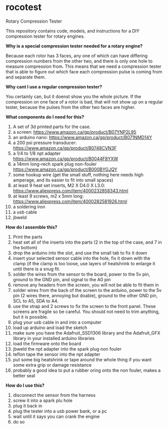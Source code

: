 # rocotest
Rotary Compression Tester

This repository contains code, models, and instructions for a DIY compression tester for rotary engines.

**Why is a special compression tester needed for a rotary engine?**

Because each rotor has 3 faces, any one of which can have differing compression numbers from the other two, and there is only one hole to measure compression from. This means that we need a compression tester that is able to figure out which face each compression pulse is coming from and separate them.

**Why cant I use a regular compression tester?**

You certainly can, but it doenst show you the whole picture. If the compression on one face of a rotor is bad, that will not show up on a regular tester, because the pulses from the other two faces are higher.

**What components do I need for this?**

1. A set of 3d printed parts for the case.
2. a screen: https://www.amazon.ca/gp/product/B07YNP2L95
3. an arduino nano: https://www.amazon.ca/gp/product/B071NMD14Y
4. a 200 psi pressure transducer: https://www.amazon.ca/gp/product/B0748CVN3F
5. a 1/4 to 1/8 npt adapter https://www.amazon.ca/gp/product/B0044F8YXW
6. a 14mm long-rech spark plug non-fouler https://www.amazon.ca/gp/product/B000BYGJQY
7. some hookup wire (get the small stuff, nothing here needs high amperage, and its easier to fit into small spaces)
8. at least 9 heat set inserts, M2 X D4.0 X L3.0: https://www.aliexpress.com/item/4000232858343.html
9. at least 9 screws, m2 x 5mm long: https://www.aliexpress.com/item/4000282581926.html
10. a soldering iron
11. a usb cable
12. jbweld

**How do I assemble this?**

1. Print the parts
2. heat set all of the inserts into the parts (2 in the top of the case, and 7 in the bottom)
3. drop the arduino into the slot, and use the small tab to fix it down
4. insert your selected sensor cable into the hole, fix it down with the clamp (if the clamp is too loose, use layers of heatshrink to enlarge it until there is a snug fit.
5. solder the wires from the sensor to the board, power to the 5v pin, ground to the GND pin, and signal to the A0 pin
6. remove any headers from the screen, you will not be able to fit them in
7. solder wires from the back of the screen to the arduino, power to the 5v pin (2 wires there, annoying but doable), ground to the other GND pin, SCL to A5, SDA to A4.
8. use the strap and 2 screws to fix the screen to the front panel. These screens are fragile so be careful. You should not need to trim anything, but it is possible.
9. plug your usb cable in and into a computer
10. load up arduino and load the sketch
11. make sure you have the Adafruit_SSD1306 library and the Adafruit_GFX library in your installed arduino libraries
12. load the firmware onto the board
13. jbweld the npt adapter into the spark plug non fouler
14. teflon tape the sensor into the npt adapter
15. put some big heatshrink or tape around the whole thing if you want some extra grip or damage resistance
16. probably a good idea to put a rubber oring onto the non fouler, makes a better seal

**How do I use this?**

1. disconnect the sensor from the harness
2. screw it into a spark plu hole
3. plug it back in
4. plug the tester into a usb power bank, or a pc
5. wait until it says you can crank the engine
6. do so
